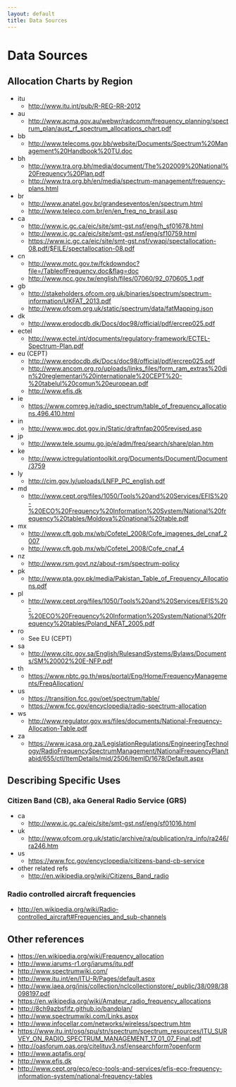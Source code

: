 ```yaml
---
layout: default
title: Data Sources
---
```



Data Sources
============

Allocation Charts by Region
---------------------------

- itu
  - http://www.itu.int/pub/R-REG-RR-2012 
- au
  - http://www.acma.gov.au/webwr/radcomm/frequency_planning/spectrum_plan/aust_rf_spectrum_allocations_chart.pdf
- bb
  - http://www.telecoms.gov.bb/website/Documents/Spectrum%20Management%20Handbook%20TU.doc
- bh
  - http://www.tra.org.bh/media/document/The%202009%20National%20Frequency%20Plan.pdf
  - http://www.tra.org.bh/en/media/spectrum-management/frequency-plans.html
- br
  - http://www.anatel.gov.br/grandeseventos/en/spectrum.html
  - http://www.teleco.com.br/en/en_freq_no_brasil.asp  
- ca
  - http://www.ic.gc.ca/eic/site/smt-gst.nsf/eng/h_sf01678.html
  - http://www.ic.gc.ca/eic/site/smt-gst.nsf/eng/sf10759.html
  - https://www.ic.gc.ca/eic/site/smt-gst.nsf/vwapj/spectallocation-08.pdf/$FILE/spectallocation-08.pdf
- cn
  - http://www.motc.gov.tw/fckdowndoc?file=/TableofFrequency.doc&flag=doc
  - http://www.ncc.gov.tw/english/files/07060/92_070605_1.pdf
- gb
  - http://stakeholders.ofcom.org.uk/binaries/spectrum/spectrum-information/UKFAT_2013.pdf
  - http://www.ofcom.org.uk/static/spectrum/data/fatMapping.json  
- dk
  - http://www.erodocdb.dk/Docs/doc98/official/pdf/ercrep025.pdf
- ectel
  - http://www.ectel.int/documents/regulatory-framework/ECTEL-Spectrum-Plan.pdf
- eu (CEPT)
  - http://www.erodocdb.dk/Docs/doc98/official/pdf/ercrep025.pdf  
  - http://www.ancom.org.ro/uploads/links_files/form_ram_extras%20din%20reglementari%20internationale%20CEPT%20-%20tabelul%20comun%20european.pdf
  - http://www.efis.dk 
- ie
  - https://www.comreg.ie/radio_spectrum/table_of_frequency_allocations.496.410.html
- in 
  - http://www.wpc.dot.gov.in/Static/draftnfap2005revised.asp
- jp
  - http://www.tele.soumu.go.jp/e/adm/freq/search/share/plan.htm
- ke
  - http://www.ictregulationtoolkit.org/Documents/Document/Document/3759
- ly
  - http://cim.gov.ly/uploads/LNFP_PC_english.pdf
- md
  - http://www.cept.org/files/1050/Tools%20and%20Services/EFIS%20-%20ECO%20Frequency%20Information%20System/National%20frequency%20tables/Moldova%20national%20table.pdf  
- mx
  - http://www.cft.gob.mx/wb/Cofetel_2008/Cofe_imagenes_del_cnaf_2007
  - http://www.cft.gob.mx/wb/Cofetel_2008/Cofe_cnaf_4
- nz
  - http://www.rsm.govt.nz/about-rsm/spectrum-policy
- pk
  -  http://www.pta.gov.pk/media/Pakistan_Table_of_Frequency_Allocations.pdf
- pl
  - http://www.cept.org/files/1050/Tools%20and%20Services/EFIS%20-%20ECO%20Frequency%20Information%20System/National%20frequency%20tables/Poland_NFAT_2005.pdf
- ro  
  - See EU (CEPT)
- sa
  - http://www.citc.gov.sa/English/RulesandSystems/Bylaws/Documents/SM%20002%20E-NFP.pdf
- th
  - https://www.nbtc.go.th/wps/portal/Eng/Home/FrequencyManagements/FreqAllocation/
- us
  - https://transition.fcc.gov/oet/spectrum/table/
  - https://www.fcc.gov/encyclopedia/radio-spectrum-allocation
- ws
  - http://www.regulator.gov.ws/files/documents/National-Frequency-Allocation-Table.pdf
- za
  - https://www.icasa.org.za/LegislationRegulations/EngineeringTechnology/RadioFrequencySpectrumManagement/NationalFrequencyPlan/tabid/655/ctl/ItemDetails/mid/2506/ItemID/1678/Default.aspx

Describing Specific Uses
------------------------  

### Citizen Band (CB), aka General Radio Service (GRS)
  - ca
    - http://www.ic.gc.ca/eic/site/smt-gst.nsf/eng/sf01016.html
  - uk
    - http://www.ofcom.org.uk/static/archive/ra/publication/ra_info/ra246/ra246.htm
  - us
    - https://www.fcc.gov/encyclopedia/citizens-band-cb-service    
  - other related refs
    - http://en.wikipedia.org/wiki/Citizens_Band_radio
  
### Radio controlled aircraft frequencies
  - http://en.wikipedia.org/wiki/Radio-controlled_aircraft#Frequencies_and_sub-channels  
  
Other references
----------------

- https://en.wikipedia.org/wiki/Frequency_allocation
- http://www.iarums-r1.org/iarums/itu.pdf
- http://www.spectrumwiki.com/
- http://www.itu.int/en/ITU-R/Pages/default.aspx
- http://www.iaea.org/inis/collection/nclcollectionstore/_public/38/098/38098197.pdf
- https://en.wikipedia.org/wiki/Amateur_radio_frequency_allocations
- http://8ch9azbsfifz.github.io/bandplan/
- http://www.spectrumwiki.com/Links.aspx
- http://www.infocellar.com/networks/wireless/spectrum.htm
- https://www.itu.int/osg/spu/stn/spectrum/spectrum_resources/ITU_SURVEY_ON_RADIO_SPECTRUM_MANAGEMENT_17_01_07_Final.pdf
- http://oasforum.oas.org/citelituv3.nsf/ensearchform?openform
- http://www.aptafis.org/
- http://www.efis.dk
- http://www.cept.org/eco/eco-tools-and-services/efis-eco-frequency-information-system/national-frequency-tables
  
  
